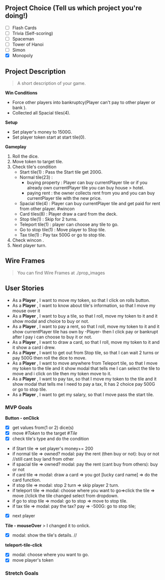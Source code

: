 ## Project Choice (Tell us which project you're doing!)

- [ ] Flash Cards
- [ ] Trivia (Self-scoring)
- [ ] Spaceman
- [ ] Tower of Hanoi
- [ ] Simon
- [x] Monopoly

## Project Description

> A short description of your game.

**Win Conditions**

- Force other players into bankruptcy(Player can't pay to other player or bank ).
- Collected all Spacial tiles(4).

**Setup**

- Set player's money to 1500G.
- Set player token start at start tile(0).

**Gameplay**

1.  Roll the dice.
2.  Move token to target tile.
3.  Check tile's condition
    - Start tile(1) : Pass the Start tile get 200G.
    - Normal tile(23) :
      - buying property : Player can buy currentPlayer tile or if you already own currentPlayer tile you can buy house > hotel.
      - paying rent : the owner collects rent from you and you can buy currentPlayer tile with the new price.
    - Spacial tile(4) : Player can buy currentPlayer tile and get paid for rent from other player. #wincon
    - Card tiles(8) : Player draw a card from the deck.
    - Stop tile(1) : Skip for 2 turns.
    - Teleport tile(1) : player can choose any tile to go.
    - Go to stop tile(1) : Move player to Stop tile.
    - Tax tile(1) : Pay tax 500G or go to stop tile.
4.  Check wincon .
5.  Next player turn.

## Wire Frames

> You can find Wire Frames at ./prop_images

## User Stories

- As a **Player** , I want to move my token, so that I click on rolls
  button.
- As a **Player** , I want to know about tile's information, so that I move my mouse over it
- As a **Player** , I want to buy a tile, so that I roll, move my token to it and it show modal and choice to buy or not.
- As a **Player** , I want to pay a rent, so that I roll, move my token to it and it show currentPlayer tile has own by -Player- then I click pay or bankrupt after I pay i can choose to buy it or not.
- As a **Player** , I want to draw a card, so that I roll, move my token to it and it show a card i drew.
- As a **Player** , I want to get out from Stop tile, so that I can wait 2 turns or pay 500G then roll the dice to move.
- As a **Player** , I want to move anywhere from Teleport tile, so that I move my token to the tile and it show modal that tells me I can select the tile to move and i click on tile then my token move to it.
- As a **Player** , I want to pay tax, so that I move my token to the tile and it show modal that tells me I need to pay a tax, It has 2 choice pay 500G or go to stop tile.
- As a **Player** , I want to get my salary, so that I move pass the start tile.

### MVP Goals

**Button - onClick**

- [x] get values from(1 or 2) dice(s)
- [x] move _#Token_ to the target _#Tile_
- [x] check tile's type and do the condition
- if Start tile => set player's money+= 200
- if normal tile => owned? modal: pay the rent (then buy or not): buy or not //still cant buy land from other
- if spacial tile => owned? modal: pay the rent (cant buy from others): buy or not
- if card tile => modal: draw a card => you got [lucky card name] => do the card function.
- if stop tile => modal: stop 2 turn => skip player 2 turn.
- if teleport tile => modal: choose where you want to go=>click the tile => move //click the tile changed select from dropdown.
- if go to stop tile => modal: go to stop => move to stop tile.
- if tax tile => modal: pay the tax? pay => -500G: go to stop tile;

- [x] next player

**Tile - mouseOver** > I changed it to onlick.

- [x] modal: show the tile's details. //

**teleport-tile-click**

- [x] modal: choose where you want to go.
- [x] move player's token

### Stretch Goals
